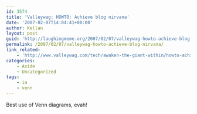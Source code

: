 ```yaml
---
id: 3574
title: 'Valleywag: HOWTO: Achieve blog nirvana'
date: '2007-02-07T14:04:41+00:00'
author: Kellan
layout: post
guid: 'http://laughingmeme.org/2007/02/07/valleywag-howto-achieve-blog-nirvana/'
permalink: /2007/02/07/valleywag-howto-achieve-blog-nirvana/
link_related:
    - 'http://www.valleywag.com/tech/awaken-the-giant-within/howto-achieve-blog-nirvana-234738.php'
categories:
    - Aside
    - Uncategorized
tags:
    - ia
    - venn
---
```


Best use of Venn diagrams, evah!